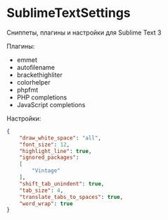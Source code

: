 # SublimeTextSettings
Сниппеты, плагины и настройки для Sublime Text 3

Плагины:

- emmet
- autofilename
- brackethighliter
- colorhelper
- phpfmt
- PHP completions
- JavaScript completions

Настройки:

```json
{
	"draw_white_space": "all",
	"font_size": 12,
	"highlight_line": true,
	"ignored_packages":
	[
		"Vintage"
	],
	"shift_tab_unindent": true,
	"tab_size": 4,
	"translate_tabs_to_spaces": true,
	"word_wrap": true
}
```
